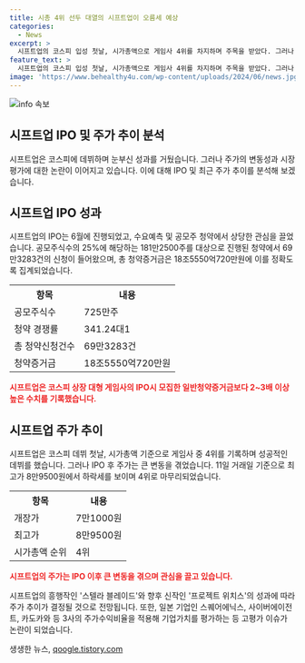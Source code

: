 ```yaml
---
title: 시총 4위 선두 대열의 시프트업이 오름세 예상
categories:
  - News
excerpt: >
  시프트업의 코스피 입성 첫날, 시가총액으로 게임사 4위를 차지하며 주목을 받았다. 그러나 엔씨소프트를 뛰어넘기도 했지만, 주가 하락으로 4위로 마무리함. 김형태 대표가 이끄는 시프트업은 데스티니 차일드 등의 게임으로 성과를 거두며 IPO를 통해 4350억원의 자금 조달. 그러나 고평가 논란과 시장 확대, 신작 발매에 따른 주가 추이가 관건으로 떠올랐다. 현재 프로젝트 위치스를 개발 중에 있으며, 향후 게임 성과에 따라 주가 추이에 변화가 있을 것으로 전망된다.
feature_text: >
  시프트업의 코스피 입성 첫날, 시가총액으로 게임사 4위를 차지하며 주목을 받았다. 그러나 엔씨소프트를 뛰어넘기도 했지만, 주가 하락으로 4위로 마무리함. 김형태 대표가 이끄는 시프트업은 데스티니 차일드 등의 게임으로 성과를 거두며 IPO를 통해 4350억원의 자금 조달. 그러나 고평가 논란과 시장 확대, 신작 발매에 따른 주가 추이가 관건으로 떠올랐다. 현재 프로젝트 위치스를 개발 중에 있으며, 향후 게임 성과에 따라 주가 추이에 변화가 있을 것으로 전망된다.
image: 'https://www.behealthy4u.com/wp-content/uploads/2024/06/news.jpg'
---
```


<p><img src="https://www.behealthy4u.com/wp-content/uploads/2024/06/news.jpg" alt="info 속보" /></p>

<h2 data-ke-size="size26">시프트업 IPO 및 주가 추이 분석</h2>

<p data-ke-size="size16">시프트업은 코스피에 데뷔하며 눈부신 성과를 거뒀습니다. 그러나 주가의 변동성과 시장 평가에 대한 논란이 이어지고 있습니다. 이에 대해 IPO 및 최근 주가 추이를 분석해 보겠습니다. </p>

<h2 data-ke-size="size24">시프트업 IPO 성과</h2>

<p data-ke-size="size16">시프트업의 IPO는 6월에 진행되었고, 수요예측 및 공모주 청약에서 상당한 관심을 끌었습니다. 공모주식수의 25%에 해당하는 181만2500주를 대상으로 진행된 청약에서 69만3283건의 신청이 들어왔으며, 총 청약증거금은 18조5550억720만원에 이를 정확도록 집계되었습니다.</p>

<table>
  <tr>
    <th>항목</th>
    <th>내용</th>
  </tr>
  <tr>
    <td>공모주식수</td>
    <td>725만주</td>
  </tr>
  <tr>
    <td>청약 경쟁률</td>
    <td>341.24대1</td>
  </tr>
  <tr>
    <td>총 청약신청건수</td>
    <td>69만3283건</td>
  </tr>
  <tr>
    <td>청약증거금</td>
    <td>18조5550억720만원</td>
  </tr>
</table>

<p><b><span style="color: #ee2323;">시프트업은 코스피 상장 대형 게임사의 IPO시 모집한 일반청약증거금보다 2~3배 이상 높은 수치를 기록했습니다.</span></b></p>

<h2 data-ke-size="size24">시프트업 주가 추이</h2>

<p data-ke-size="size16">시프트업은 코스피 데뷔 첫날, 시가총액 기준으로 게임사 중 4위를 기록하며 성공적인 데뷔를 했습니다. 그러나 IPO 후 주가는 큰 변동을 겪었습니다. 11일 거래일 기준으로 최고가 8만9500원에서 하락세를 보이며 4위로 마무리되었습니다.</p>

<table>
  <tr>
    <th>항목</th>
    <th>내용</th>
  </tr>
  <tr>
    <td>개장가</td>
    <td>7만1000원</td>
  </tr>
  <tr>
    <td>최고가</td>
    <td>8만9500원</td>
  </tr>
  <tr>
    <td>시가총액 순위</td>
    <td>4위</td>
  </tr>
</table>

<p><b><span style="color: #ee2323;">시프트업의 주가는 IPO 이후 큰 변동을 겪으며 관심을 끌고 있습니다.</span></b></p>

<p data-ke-size="size16">시프트업의 흥행작인 '스텔라 블레이드'와 향후 신작인 '프로젝트 위치스'의 성과에 따라 주가 추이가 결정될 것으로 전망됩니다. 또한, 일본 기업인 스퀘어에닉스, 사이버에이전트, 카도카와 등 3사의 주가수익비율을 적용해 기업가치를 평가하는 등 고평가 이슈가 논란이 되었습니다.</p>
생생한 뉴스, <a href="https://qoogle.tistory.com" rel="dofollow">qoogle.tistory.com</a>


